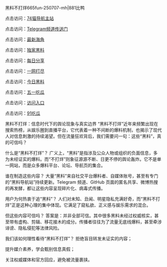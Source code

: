 黑料不打烊665fun-250707-mh|881比鸭

点击访问：<a href="https://74mao.com/">74猫导航主站</a>

点击访问：<a href="https://74mao.com/">Telegram频道传送门</a>

点击访问：<a href="https://hl217-cip.pages.dev/">最新海角</a>

点击访问：<a href="https://hl240.pages.dev/">独家黑料</a>

点击访问：<a href="https://tyer.pages.dev/">每日分享</a>

点击访问：<a href="https://fge-7ja.pages.dev/">一网打尽</a>

点击访问：<a href="https://ert-6he.pages.dev/">今日黑料</a>

点击访问：<a href="https://qfwfg.pages.dev/">五一吃瓜</a>

点击访问：<a href="https://sdbsd.pages.dev/">访问入口</a>

点击访问：<a href="https://gbs-3wd.pages.dev/">91吃瓜</a>

黑料不打烊：信息时代下的舆论现象与真实边界
“黑料不打烊”近年来频繁出现在搜索热榜，从娱乐圈到直播平台，它代表着一种不间断的爆料机制，也揭示了现代人对信息刺激的持续渴望。但在流量狂欢背后，我们需要问一句：这些“黑料”，真的可信吗？

什么是“黑料不打烊”？
广义上，“黑料”是指涉及公众人物或组织的负面信息，多为未经证实的爆料。而“不打烊”则象征源源不断、日更不停的舆论轰炸。它不是单一网站，而是众多爆料平台、论坛、导航页的集合。

谁在制造这些内容？
大量“黑料”来自社交平台爆料者、自媒体账号，甚至有专门的“黑料导航站”持续更新。Telegram 频道、GitHub 页面的匿名共享、微博热搜的再发酵，都让这些内容呈现碎片化、病毒式传播。

用户为何热衷于追“黑料”？
人们对未知、丑闻、明星隐私充满好奇，而“黑料不打烊”正是这种心理的集中体现。它满足了窥私欲、正义感与娱乐需求的混合。

但这些内容可信吗？
答案是：并非全部可信。其中很多黑料未经过权威核实，甚至带有虚构、剪辑、移花接木的成分。传播者往往为了流量无底线爆料，甚至牵涉诽谤、隐私侵犯等法律风险。

我们该如何理性看待“黑料不打烊”？
拒绝盲目转发未证实的内容；

提升媒介素养，学会甄别信息真假；

关注权威媒体和官方回应，避免被流量裹挟。



